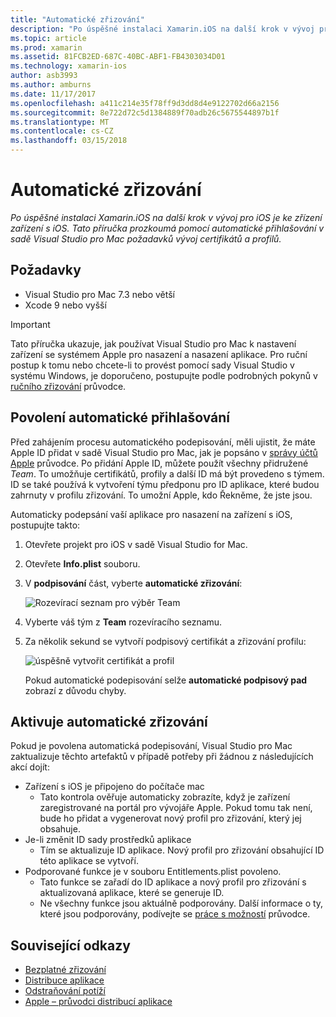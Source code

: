 ```yaml
---
title: "Automatické zřizování"
description: "Po úspěšné instalaci Xamarin.iOS na další krok v vývoj pro iOS je ke zřízení zařízení s iOS. Tato příručka prozkoumá pomocí automatické přihlašování v sadě Visual Studio pro Mac požadavků vývoj certifikátů a profilů."
ms.topic: article
ms.prod: xamarin
ms.assetid: 81FCB2ED-687C-40BC-ABF1-FB4303034D01
ms.technology: xamarin-ios
author: asb3993
ms.author: amburns
ms.date: 11/17/2017
ms.openlocfilehash: a411c214e35f78ff9d3dd8d4e9122702d66a2156
ms.sourcegitcommit: 8e722d72c5d1384889f70adb26c5675544897b1f
ms.translationtype: MT
ms.contentlocale: cs-CZ
ms.lasthandoff: 03/15/2018
---
```

# <a name="automatic-provisioning"></a>Automatické zřizování

_Po úspěšné instalaci Xamarin.iOS na další krok v vývoj pro iOS je ke zřízení zařízení s iOS. Tato příručka prozkoumá pomocí automatické přihlašování v sadě Visual Studio pro Mac požadavků vývoj certifikátů a profilů._

## <a name="requirements"></a>Požadavky

- Visual Studio pro Mac 7.3 nebo větší
- Xcode 9 nebo vyšší

> [!IMPORTANT]
>  Tato příručka ukazuje, jak používat Visual Studio pro Mac k nastavení zařízení se systémem Apple pro nasazení a nasazení aplikace. Pro ruční postup k tomu nebo chcete-li to provést pomocí sady Visual Studio v systému Windows, je doporučeno, postupujte podle podrobných pokynů v [ručního zřizování](~/ios/get-started/installation/device-provisioning/manual-provisioning.md) průvodce.

## <a name="enabling-automatic-signing"></a>Povolení automatické přihlašování

Před zahájením procesu automatického podepisování, měli ujistit, že máte Apple ID přidat v sadě Visual Studio pro Mac, jak je popsáno v [správy účtů Apple](~/cross-platform/macios/apple-account-management.md) průvodce. Po přidání Apple ID, můžete použít všechny přidružené _Team_. To umožňuje certifikátů, profily a další ID má být provedeno s týmem. ID se také používá k vytvoření týmu předponu pro ID aplikace, které budou zahrnuty v profilu zřizování. To umožní Apple, kdo Řekněme, že jste jsou.

Automaticky podepsání vaší aplikace pro nasazení na zařízení s iOS, postupujte takto:

1. Otevřete projekt pro iOS v sadě Visual Studio for Mac.

2. Otevřete **Info.plist** souboru.

3. V **podpisování** část, vyberte **automatické zřizování**:

    ![Rozevírací seznam pro výběr Team](automatic-provisioning-images/image2.png)

4. Vyberte váš tým z **Team** rozevíracího seznamu.

6. Za několik sekund se vytvoří podpisový certifikát a zřizování profilu:

    ![úspěšně vytvořit certifikát a profil](automatic-provisioning-images/image5.png)

    Pokud automatické podepisování selže **automatické podpisový pad** zobrazí z důvodu chyby.

## <a name="triggering-automatic-provisioning"></a>Aktivuje automatické zřizování

Pokud je povolena automatická podepisování, Visual Studio pro Mac zaktualizuje těchto artefaktů v případě potřeby při žádnou z následujících akcí dojít:

* Zařízení s iOS je připojeno do počítače mac
    - Tato kontrola ověřuje automaticky zobrazíte, když je zařízení zaregistrované na portál pro vývojáře Apple. Pokud tomu tak není, bude ho přidat a vygenerovat nový profil pro zřizování, který jej obsahuje.
* Je-li změnit ID sady prostředků aplikace
    - Tím se aktualizuje ID aplikace. Nový profil pro zřizování obsahující ID této aplikace se vytvoří.
* Podporované funkce je v souboru Entitlements.plist povoleno.
    - Tato funkce se zařadí do ID aplikace a nový profil pro zřizování s aktualizovaná aplikace, které se generuje ID.
    - Ne všechny funkce jsou aktuálně podporovány. Další informace o ty, které jsou podporovány, podívejte se [práce s možností](~/ios/deploy-test/provisioning/capabilities/index.md) průvodce.


## <a name="related-links"></a>Související odkazy

- [Bezplatné zřizování](~/ios/get-started/installation/device-provisioning/free-provisioning.md)
- [Distribuce aplikace](~/ios/deploy-test/app-distribution/index.md)
- [Odstraňování potíží](~/ios/deploy-test/troubleshooting.md)
- [Apple – průvodci distribucí aplikace](https://developer.apple.com/library/ios/documentation/IDEs/Conceptual/AppDistributionGuide/Introduction/Introduction.html)
